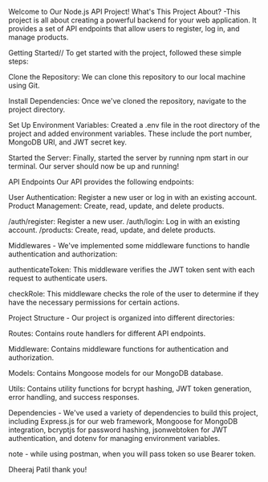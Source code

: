 <!-- 
using env variables
JWT_SECRET = ""
MONGODB_URL = ""
PORT = "" 
-->

Welcome to Our Node.js API Project!
What's This Project About?
-This project is all about creating a powerful backend for your web application. It provides a set of API endpoints that allow users to register, log in, and manage products.

Getting Started//
To get started with the project, followed these simple steps:

Clone the Repository: We can clone this repository to our local machine using Git.

Install Dependencies: Once we've cloned the repository, navigate to the project directory.

Set Up Environment Variables: Created a .env file in the root directory of the project and added environment variables. These include the port number, MongoDB URI, and JWT secret key.

Started the Server: Finally, started the server by running npm start in our terminal. Our server should now be up and running!

API Endpoints
Our API provides the following endpoints:

User Authentication: Register a new user or log in with an existing account.
Product Management: Create, read, update, and delete products.

/auth/register: Register a new user.
/auth/login: Log in with an existing account.
/products: Create, read, update, and delete products.

Middlewares -
We've implemented some middleware functions to handle authentication and authorization:

authenticateToken: This middleware verifies the JWT token sent with each request to authenticate users.

checkRole: This middleware checks the role of the user to determine if they have the necessary permissions for certain actions.

Project Structure -
Our project is organized into different directories:

Routes: Contains route handlers for different API endpoints.

Middleware: Contains middleware functions for authentication and authorization.

Models: Contains Mongoose models for our MongoDB database.

Utils: Contains utility functions for bcrypt hashing, JWT token generation, error handling, and success responses.

Dependencies -
We've used a variety of dependencies to build this project, 
including Express.js for our web framework, 
Mongoose for MongoDB integration, 
bcryptjs for password hashing, 
jsonwebtoken for JWT authentication, 
and dotenv for managing environment variables.


note - while using postman, when you will pass token so use Bearer token.

Dheeraj Patil
thank you!
